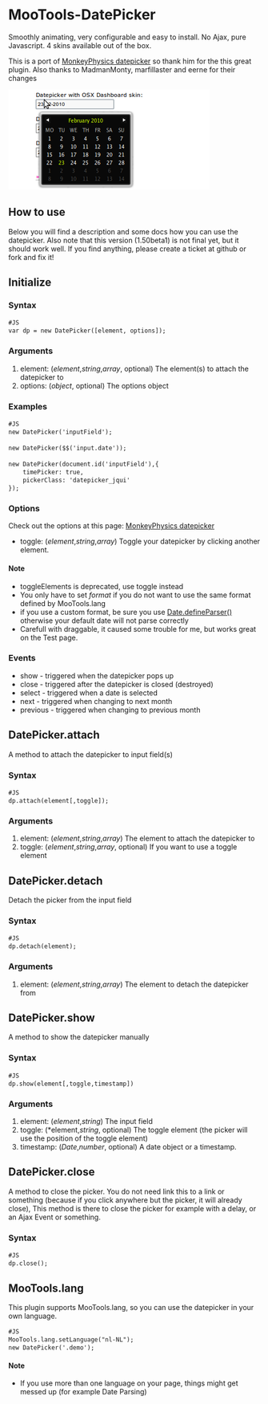 MooTools-DatePicker
===================

Smoothly animating, very configurable and easy to install.
No Ajax, pure Javascript. 4 skins available out of the box.

This is a port of [MonkeyPhysics datepicker](http://www.monkeyphysics.com/mootools/script/2/datepicker) so thank him for the 
this great plugin. Also thanks to MadmanMonty, marfillaster and eerne for their changes

![Screenshot](http://github.com/arian/mootools-datepicker/raw/master/screenshot.png)

How to use
----------

Below you will find a description and some docs how you can use the datepicker.
Also note that this version (1.50beta1) is not final yet, but it should work well.
If you find anything, please create a ticket at github or fork and fix it!

## Initialize

### Syntax

	#JS
	var dp = new DatePicker([element, options]);

### Arguments

1. element: (*element*,*string*,*array*, optional) The element(s) to attach the datepicker to
2. options: (*object*, optional) The options object

### Examples

	#JS
	new DatePicker('inputField');
	
	new DatePicker($$('input.date'));
	
	new DatePicker(document.id('inputField'),{
		timePicker: true,
		pickerClass: 'datepicker_jqui'		
	});

### Options

Check out the options at this page: [MonkeyPhysics datepicker](http://www.monkeyphysics.com/mootools/script/2/datepicker)

- toggle: (*element*,*string*,*array*) Toggle your datepicker by clicking another element. 

#### Note
- toggleElements is deprecated, use toggle instead
- You only have to set *format* if you do not want to use the same format defined by MooTools.lang
- if you use a custom format, be sure you use [Date.defineParser()](http://mootools.net/docs/more/Native/Date#Date:defineParser) otherwise your default date will not parse correctly
- Carefull with draggable, it caused some trouble for me, but works great on the Test page.

### Events

- show - triggered when the datepicker pops up
- close - triggered after the datepicker is closed (destroyed)
- select - triggered when a date is selected
- next - triggered when changing to next month
- previous - triggered when changing to previous month


## DatePicker.attach

A method to attach the datepicker to input field(s)

### Syntax

	#JS
	dp.attach(element[,toggle]);
	
### Arguments

1. element: (*element*,*string*,*array*) The element to attach the datepicker to 
2. toggle: (*element*,*string*,*array*, optional) If you want to use a toggle element

## DatePicker.detach

Detach the picker from the input field

### Syntax

	#JS
	dp.detach(element);
	
### Arguments

1. element: (*element*,*string*,*array*) The element to detach the datepicker from

## DatePicker.show

A method to show the datepicker manually

### Syntax 

	#JS
	dp.show(element[,toggle,timestamp])

### Arguments

1. element: (*element*,*string*) The input field 
2. toggle: (*element,*string*, optional) The toggle element (the picker will use the position of the toggle element)
3. timestamp: (*Date*,*number*, optional) A date object or a timestamp.

## DatePicker.close

A method to close the picker. You do not need link this to a link or something (because if you click anywhere but the picker, it will already close), 
This method is there to close the picker for example with a delay, or an Ajax Event or something.

### Syntax

	#JS
	dp.close();




## MooTools.lang

This plugin supports MooTools.lang, so you can use the datepicker in your own language.

	#JS
	MooTools.lang.setLanguage("nl-NL");
	new DatePicker('.demo');

#### Note
- If you use more than one language on your page, things might get messed up (for example Date Parsing)
